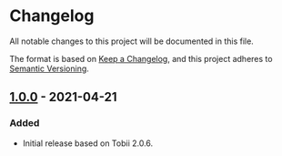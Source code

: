 # Changelog
All notable changes to this project will be documented in this file.

The format is based on [Keep a Changelog](https://keepachangelog.com/en/1.0.0/),
and this project adheres to [Semantic Versioning](https://semver.org/spec/v2.0.0.html).

## [1.0.0] - 2021-04-21

### Added
* Initial release based on Tobii 2.0.6.

[Unreleased]: https://github.com/wearerequired/required-tobii/compare/1.0.0...HEAD
[1.0.0]: https://github.com/wearerequired/required-tobii/compare/3ea56e441b7993f77654f60d9d8d5322febd4957...1.0.0
